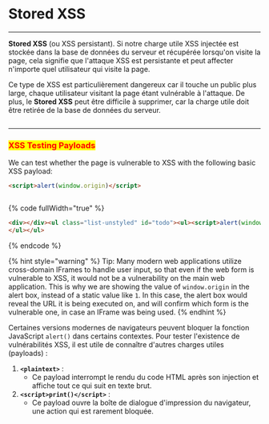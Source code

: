 # Stored XSS

***

**Stored XSS** (ou XSS persistant). Si notre charge utile XSS injectée est stockée dans la base de données du serveur et récupérée lorsqu'on visite la page, cela signifie que l'attaque XSS est persistante et peut affecter n'importe quel utilisateur qui visite la page.&#x20;

Ce type de XSS est particulièrement dangereux car il touche un public plus large, chaque utilisateur visitant la page étant vulnérable à l'attaque. De plus, le **Stored XSS** peut être difficile à supprimer, car la charge utile doit être retirée de la base de données du serveur.

&#x20; &#x20;

<figure><img src="https://academy.hackthebox.com/storage/modules/103/xss_stored_xss.jpg" alt=""><figcaption></figcaption></figure>

***

### <mark style="color:red;">XSS Testing Payloads</mark>

We can test whether the page is vulnerable to XSS with the following basic XSS payload:

```html
<script>alert(window.origin)</script>
```

&#x20; &#x20;

<figure><img src="https://academy.hackthebox.com/storage/modules/103/xss_stored_xss_alert.jpg" alt=""><figcaption></figcaption></figure>

{% code fullWidth="true" %}
```html
<div></div><ul class="list-unstyled" id="todo"><ul><script>alert(window.origin)</script>
</ul></ul>
```
{% endcode %}

{% hint style="warning" %}
Tip: Many modern web applications utilize cross-domain IFrames to handle user input, so that even if the web form is vulnerable to XSS, it would not be a vulnerability on the main web application. This is why we are showing the value of `window.origin` in the alert box, instead of a static value like `1`. In this case, the alert box would reveal the URL it is being executed on, and will confirm which form is the vulnerable one, in case an IFrame was being used.
{% endhint %}

Certaines versions modernes de navigateurs peuvent bloquer la fonction JavaScript `alert()` dans certains contextes. Pour tester l'existence de vulnérabilités XSS, il est utile de connaître d'autres charges utiles (payloads) :

1. **`<plaintext>`** :
   * Ce payload interrompt le rendu du code HTML après son injection et affiche tout ce qui suit en texte brut.
2. **`<script>print()</script>`** :
   * Ce payload ouvre la boîte de dialogue d'impression du navigateur, une action qui est rarement bloquée.
